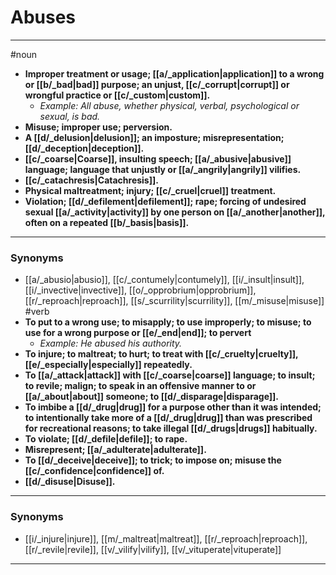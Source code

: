 # Abuses
---
#noun
- **Improper treatment or usage; [[a/_application|application]] to a wrong or [[b/_bad|bad]] purpose; an unjust, [[c/_corrupt|corrupt]] or wrongful practice or [[c/_custom|custom]].**
	- _Example: All abuse, whether physical, verbal, psychological or sexual, is bad._
- **Misuse; improper use; perversion.**
- **A [[d/_delusion|delusion]]; an imposture; misrepresentation; [[d/_deception|deception]].**
- **[[c/_coarse|Coarse]], insulting speech; [[a/_abusive|abusive]] language; language that unjustly or [[a/_angrily|angrily]] vilifies.**
- **[[c/_catachresis|Catachresis]].**
- **Physical maltreatment; injury; [[c/_cruel|cruel]] treatment.**
- **Violation; [[d/_defilement|defilement]]; rape; forcing of undesired sexual [[a/_activity|activity]] by one person on [[a/_another|another]], often on a repeated [[b/_basis|basis]].**
---
### Synonyms
- [[a/_abusio|abusio]], [[c/_contumely|contumely]], [[i/_insult|insult]], [[i/_invective|invective]], [[o/_opprobrium|opprobrium]], [[r/_reproach|reproach]], [[s/_scurrility|scurrility]], [[m/_misuse|misuse]]
#verb
- **To put to a wrong use; to misapply; to use improperly; to misuse; to use for a wrong purpose or [[e/_end|end]]; to pervert**
	- _Example: He abused his authority._
- **To injure; to maltreat; to hurt; to treat with [[c/_cruelty|cruelty]], [[e/_especially|especially]] repeatedly.**
- **To [[a/_attack|attack]] with [[c/_coarse|coarse]] language; to insult; to revile; malign; to speak in an offensive manner to or [[a/_about|about]] someone; to [[d/_disparage|disparage]].**
- **To imbibe a [[d/_drug|drug]] for a purpose other than it was intended; to intentionally take more of a [[d/_drug|drug]] than was prescribed for recreational reasons; to take illegal [[d/_drugs|drugs]] habitually.**
- **To violate; [[d/_defile|defile]]; to rape.**
- **Misrepresent; [[a/_adulterate|adulterate]].**
- **To [[d/_deceive|deceive]]; to trick; to impose on; misuse the [[c/_confidence|confidence]] of.**
- **[[d/_disuse|Disuse]].**
---
### Synonyms
- [[i/_injure|injure]], [[m/_maltreat|maltreat]], [[r/_reproach|reproach]], [[r/_revile|revile]], [[v/_vilify|vilify]], [[v/_vituperate|vituperate]]
---

